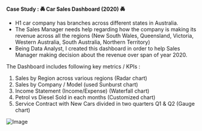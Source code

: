 **Case Study : 🚔 Car Sales Dashboard (2020) 🚔**

- H1 car company has branches across different states in Australia.
- The Sales Manager needs help regarding how the company is making its revenue across all the regions (New South Wales, Queensland, Victoria, Western Australia, South Australia, Northern Territory)
- Being Data Analyst, I created this dashboard in order to help Sales Manager making decision about the revenue over span of year 2020.

The Dashboard includes following key metrics / KPIs :
1. Sales by Region across various regions (Radar chart)
2. Sales by Company / Model (used Sunburst chart)
3. Income Statement (Income/Expense) (Waterfall chart)
4. Petrol vs Diesel Sold in each months (Customized chart)
5. Service Contract with New Cars divided in two quarters Q1 & Q2 (Gauge chart)

![Image](https://media-exp1.licdn.com/dms/image/C4E22AQHXDCUJRJcMWg/feedshare-shrink_2048_1536/0/1639346724852?e=1642032000&v=beta&t=MZndIG4LGRLTIGa07VsbVd0WwhvwAuh8BjxMiaZEDOI)
